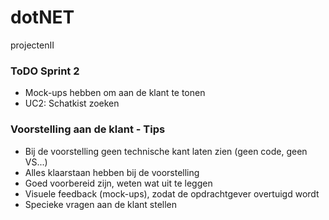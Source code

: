 # dotNET
projectenII

### ToDO Sprint 2
* Mock-ups hebben om aan de klant te tonen
* UC2: Schatkist zoeken


### Voorstelling aan de klant - Tips
* Bij de voorstelling geen technische kant laten zien (geen code, geen VS...)
* Alles klaarstaan hebben bij de voorstelling
* Goed voorbereid zijn, weten wat uit te leggen
* Visuele feedback (mock-ups), zodat de opdrachtgever overtuigd wordt
* Specieke vragen aan de klant stellen

